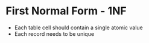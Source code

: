 # First Normal Form - 1NF

-   Each table cell should contain a single atomic value
-   Each record needs to be unique
